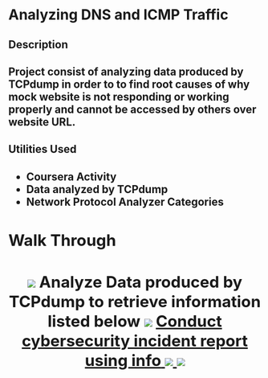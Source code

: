 # Analyzing DNS and ICMP Traffic
<h2> Description <h2>
Project consist of analyzing data produced by TCPdump in order to to find root causes of why mock website is not responding or working properly and cannot be accessed by others over website URL.

<h2> Utilities Used <h2>
  
- <b> Coursera Activity<b>
- <b> Data analyzed by TCPdump<b>
- <b> Network Protocol Analyzer Categories<b>

<h2>Walk Through<h2>
<p align="center">
<img src="https://imgur.com/iqJKhPY.png">
<b/>
<b>Analyze Data produced by TCPdump to retrieve information listed below</b>
</b>
  <img src="https://imgur.com/fGTjMtD.png">
<b/>
<a href="https://docs.google.com/document/d/1edOkS_xAWLghcEaa12MXryiynF-agSThGdBh0G9CeL8/edit"> <b>Conduct cybersecurity incident report using info<b>
<img src="https://imgur.com/FGCyHFo.png">
<b/>
<img src="https://imgur.com/tTGDtvv.png">
